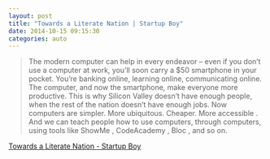 ```yaml
---
layout: post
title: "Towards a Literate Nation | Startup Boy"
date: 2014-10-15 09:15:30
categories: auto
---
```


> The modern computer can help in every endeavor – even if you don’t use a computer at work, you’ll soon carry a $50 smartphone in your pocket. You’re banking online, learning online, communicating online. The computer, and now the smartphone, make everyone more productive. This is why Silicon Valley doesn’t have enough people, when the rest of the nation doesn’t have enough jobs. Now computers are simpler. More ubiquitous. Cheaper. More accessible . And we can teach people how to use computers, through computers, using tools like ShowMe , CodeAcademy , Bloc , and so on.

 <!-- --> 

[Towards a Literate Nation - Startup Boy](http://startupboy.com/2011/12/11/towards-a-literate-nation/)